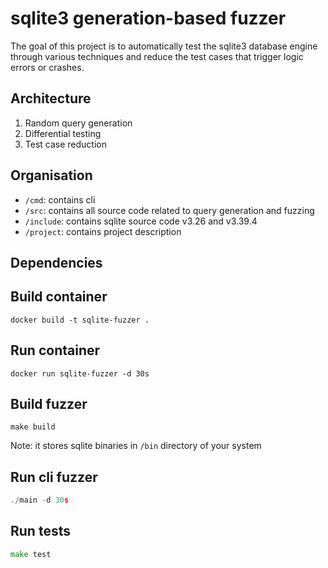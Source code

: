 # sqlite3 generation-based fuzzer

The goal of this project is to automatically test
the sqlite3 database engine through various techniques
and reduce the test cases that trigger logic errors or
crashes.

## Architecture

1. Random query generation
2. Differential testing 
3. Test case reduction 

## Organisation

* `/cmd`: contains cli
* `/src`: contains all source code related to query generation and fuzzing
* `/include`: contains sqlite source code v3.26 and v3.39.4
* `/project`: contains project description

## Dependencies

## Build container

```
docker build -t sqlite-fuzzer .
```

## Run container

```
docker run sqlite-fuzzer -d 30s
```

## Build fuzzer

```
make build
```
Note: it stores sqlite binaries in `/bin` directory of your system

## Run cli fuzzer

```go
./main -d 30s
```

## Run tests

```go
make test
```

